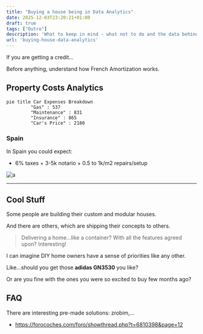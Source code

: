 ```yaml
---
title: "Buying a house being in Data Analytics"
date: 2025-12-03T23:20:21+01:00
draft: true
tags: ["Outro"]
description: 'What to keep in mind - what not to do and the data behind...When buying a house.'
url: 'buying-house-data-analytics'
---
```


If you are getting a credit...

Before anything, understand how French Amortization works.

## Property Costs Analytics


```mermaid
pie title Car Expenses Breakdown
         "Gas" : 537
         "Maintenance" : 831
         "Insurance" : 865
         "Car's Price" : 2180
```

### Spain


In Spain you could expect:

* 6% taxes + 3-5k notario + 0.5 to 1k/m2 repairs/setup

![a](/blog_img/outro/honda-road.jpg)

---

## Cool Stuff

Some people are building their custom and modular houses.

And there are others, which are shipping their concepts to others.

> Delivering a home...like a container? With all the features agreed upon? Interesting!


I can imagine DIY home owners have a sense of priorities like any other.

Like...should you get those **adidas GN3530** you like?

Or are you fine with the ones you were so excited to buy few months ago?

## FAQ

There are interesting pre-made solutions: zrobim,...

* https://forocoches.com/foro/showthread.php?t=6810398&page=12